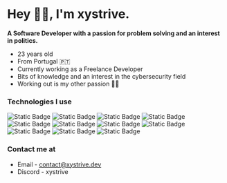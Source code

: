 # Hey 👋🏼, I'm xystrive. 

**A Software Developer with a passion for problem solving and an interest in politics.**

- 23 years old
- From Portugal 🇵🇹
- Currently working as a Freelance Developer
- Bits of knowledge and an interest in the cybersecurity field
- Working out is my other passion 🏋🏼 

### Technologies I use

![Static Badge](https://img.shields.io/badge/Rust-gray?style=for-the-badge&logo=Rust)
![Static Badge](https://img.shields.io/badge/Golang-gray?style=for-the-badge&logo=Go)
![Static Badge](https://img.shields.io/badge/Latex-gray?style=for-the-badge&logo=latex)
![Static Badge](https://img.shields.io/badge/Git-gray?style=for-the-badge&logo=Git)
![Static Badge](https://img.shields.io/badge/SurrealDB-gray?style=for-the-badge&logo=surrealdb)
![Static Badge](https://img.shields.io/badge/MongoDB-gray?style=for-the-badge&logo=mongodb)
![Static Badge](https://img.shields.io/badge/MySQL-gray?style=for-the-badge&logo=mysql)
![Static Badge](https://img.shields.io/badge/Redis-gray?style=for-the-badge&logo=redis)
![Static Badge](https://img.shields.io/badge/LXC-gray?style=for-the-badge&logo=linuxcontainers)
![Static Badge](https://img.shields.io/badge/Docker-gray?style=for-the-badge&logo=docker)
![Static Badge](https://img.shields.io/badge/Linux-gray?style=for-the-badge&logo=Linux)

### Contact me at
- Email - [contact@xystrive.dev](mailto:contact@xystrive.dev)
- Discord - xystrive

